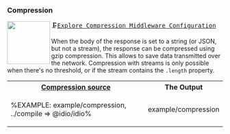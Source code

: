 ### Compression

<a href="../../wiki/cors"><img src="https://raw.github.com/idiocc/core/master/images/compress.svg?sanitize=true" align="left" height="100"></a>
<kbd>🗜[Explore Compression Middleware Configuration](../../wiki/Compression)</kbd>

When the body of the response is set to a string (or JSON, but not a stream), the response can be compressed using gzip compression. This allows to save data transmitted over the network. Compression with streams is only possible when there's no threshold, or if the stream contains the `.length` property.

<table>
<!-- block-start -->
<tr><th><a href="example/compression.js">Compression source</a></th><th>The Output</th></tr>
<tr><td>

%EXAMPLE: example/compression, ../compile => @idio/idio%
</td>
<td>

<fork lang="js">example/compression</fork>
</td>
<!-- <td>%FORKERR-fs example/session%</td> -->
</tr>
</table>
<!-- %~ width="25"% -->